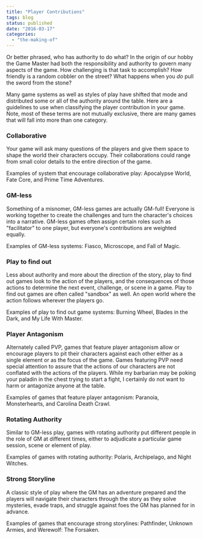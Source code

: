 ```yaml
---
title: "Player Contributions"
tags: blog
status: published
date: "2016-03-17"
categories: 
  - "the-making-of"
---
```


Or better phrased, who has authority to do what? In the origin of our hobby the Game Master had both the responsibility and authority to govern many aspects of the game. How challenging is that task to accomplish? How friendly is a random cobbler on the street? What happens when you _do_ pull the sword from the stone?

Many game systems as well as styles of play have shifted that mode and distributed some or all of the authority around the table. Here are a guidelines to use when classifying the player contribution in your game. Note, most of these terms are not mutually exclusive, there are many games that will fall into more than one category.

### Collaborative

Your game will ask many questions of the players and give them space to shape the world their characters occupy. Their collaborations could range from small color details to the entire direction of the game.

Examples of system that encourage collaborative play: Apocalypse World, Fate Core, and Prime Time Adventures.

### GM-less

Something of a misnomer, GM-less games are actually GM-full! Everyone is working together to create the challenges and turn the character's choices into a narrative. GM-less games often assign certain roles such as "facilitator" to one player, but everyone's contributions are weighted equally.

Examples of GM-less systems: Fiasco, Microscope, and Fall of Magic.

### Play to find out

Less about authority and more about the direction of the story, play to find out games look to the action of the players, and the consequences of those actions to determine the next event, challenge, or scene in a game. Play to find out games are often called "sandbox" as well. An open world where the action follows wherever the players go.

Examples of play to find out game systems: Burning Wheel, Blades in the Dark, and My Life With Master.

### Player Antagonism

Alternately called PVP, games that feature player antagonism allow or encourage players to pit their characters against each other either as a single element or as the focus of the game. Games featuring PVP need special attention to assure that the actions of our characters are not conflated with the actions of the players. While my barbarian may be poking your paladin in the chest trying to start a fight, I certainly do not want to harm or antagonize anyone at the table.

Examples of games that feature player antagonism: Paranoia, Monsterhearts, and Carolina Death Crawl.

### Rotating Authority

Similar to GM-less play, games with rotating authority put different people in the role of GM at different times, either to adjudicate a particular game session, scene or element of play.

Examples of games with rotating authority: Polaris, Archipelago, and Night Witches.

### Strong Storyline

A classic style of play where the GM has an adventure prepared and the players will navigate their characters through the story as they solve mysteries, evade traps, and struggle against foes the GM has planned for in advance.

Examples of games that encourage strong storylines: Pathfinder, Unknown Armies, and Werewolf: The Forsaken.

